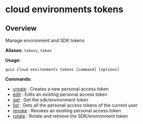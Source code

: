 # cloud environments tokens

## Overview

Manage environment and SDK tokens

**Aliases:** `tokens`, `token`

**Usage:**

```
quix cloud environments tokens [command] [options]
```

**Commands:**

- [create](create.md) : Creates a new personal access token
- [edit](edit.md) : Edits an existing personal access token
- [get](get.md) : Get the sdk/environment token
- [list](list.md) : Gets all the personal access tokens of the current user
- [revoke](revoke.md) : Revokes an existing personal access token
- [rotate](rotate.md) : Rotate and retrieve the SDK/environment token

